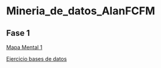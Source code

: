 # Mineria_de_datos_AlanFCFM

## Fase 1
[Mapa Mental 1](https://github.com/CerdaSerratoAlan/Mineria_de_datos_AlanFCFM/blob/21db52bb0e9836362ca01dbc5893dffdf7d1de98/Miner%C3%ADa%20de%20datos.pdf)


[Ejercicio bases de datos](https://github.com/GalindoVazquezJesusAlfonso/Mineria_Datos/blob/main/Tareas/Equipo_10-Ejercicio%20Base%20de%20Datos.pdf)
